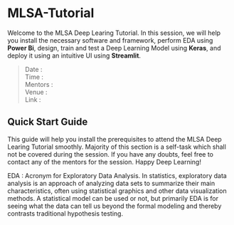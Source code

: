 # MLSA-Tutorial
Welcome to the MLSA Deep Learing Tutorial. In this session, we will help you install the necessary software and framework, perform EDA using **Power Bi**, design, train and test a Deep Learning Model using **Keras**, and deploy it using an intuitive UI using **Streamlit**.

> Date : <br>
> Time : <br>
> Mentors : <br>
> Venue :<br>
> Link :<br>

## Quick Start Guide

This guide will help you install the prerequisites to attend the MLSA Deep Learing Tutorial smoothly. Majority of this section is a self-task which shall not be covered during the session. If you have any doubts, feel free to contact any of the mentors for the session. Happy Deep Learning!

EDA
: Acronym for Exploratory Data Analysis. In statistics, exploratory data analysis is an approach of analyzing data sets to summarize their main characteristics, often using statistical graphics and other data visualization methods. A statistical model can be used or not, but primarily EDA is for seeing what the data can tell us beyond the formal modeling and thereby contrasts traditional hypothesis testing.
